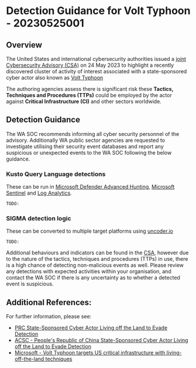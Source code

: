 # Detection Guidance for Volt Typhoon - 20230525001

## Overview
The United States and international cybersecurity authorities issued a [joint
Cybersecurity Advisory (CSA)](https://www.cisa.gov/news-events/cybersecurity-advisories/aa23-144a) on 24 May 2023 to highlight a recently discovered cluster of activity of interest associated with a state-sponsored cyber actor also known as [Volt Typhoon](https://www.microsoft.com/en-us/security/blog/2023/05/24/volt-typhoon-targets-us-critical-infrastructure-with-living-off-the-land-techniques/)

The authoring agencies assess there is significant risk these **Tactics, Techniques and Procedures (TTPs)** could be employed by the actor against **Critical Infrastructure (CI)** and other sectors worldwide.

## Detection Guidance
The WA SOC recommends informing all cyber security personnel of the advisory. Additionally WA public sector agencies are requested to investigate utilising their security event databases and report any suspicious or unexpected events to the WA SOC following the below guidance.

### Kusto Query Language detections
These can be run in [Microsoft Defender Advanced Hunting](https://learn.microsoft.com/en-us/microsoft-365/security/defender/advanced-hunting-modes?view=o365-worldwide#get-started-with-advanced-hunting-mode), [Microsoft Sentinel](https://learn.microsoft.com/en-us/azure/sentinel/kusto-overview) and [Log Analytics](https://learn.microsoft.com/en-us/azure/azure-monitor/logs/queries).

```kusto
TODO:
```

### SIGMA detection logic
These can be converted to multiple target platforms using [uncoder.io](https://uncoder.io)

```sigma
TODO:
```

Additional behaviours and indicators can be found in the [CSA](https://www.cisa.gov/news-events/cybersecurity-advisories/aa23-144a), however due to the nature of the tactics, techniques and procedures (TTPs) in use, there is a high chance of detecting non-malicious events as well. Please review any detections with expected activities within your organisation, and contact the WA SOC if there is any uncertainty as to whether a detected event is suspicious.

## Additional References:

For further information, please see:

- [PRC State-Sponsored Cyber Actor Living off the Land to Evade Detection](https://media.defense.gov/2023/May/24/2003229517/-1/-1/0/CSA_Living_off_the_Land.PDF)
- [ACSC - People's Republic of China State-Sponsored Cyber Actor Living off the Land to Evade Detection](https://www.cyber.gov.au/about-us/advisories/prc-state-sponsored-cyber-actor-living-off-the-land-to-evade-detection)
- [Microsoft - Volt Typhoon targets US critical infrastructure with living-off-the-land techniques](https://www.microsoft.com/en-us/security/blog/2023/05/24/volt-typhoon-targets-us-critical-infrastructure-with-living-off-the-land-techniques/)

